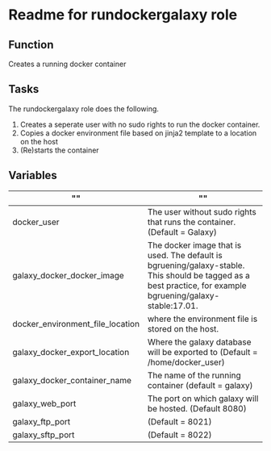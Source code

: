 # Readme for rundockergalaxy role

## Function
Creates a running docker container

## Tasks
The rundockergalaxy role does the following.

1. Creates a seperate user with no sudo rights to run the docker container.
2. Copies a docker environment file based on jinja2 template to a location on the host
3. (Re)starts the container

## Variables
"" | ""
---|---
docker_user | The user without sudo rights that runs the container. (Default = Galaxy)
galaxy_docker_docker_image |The docker image that is used. The default is bgruening/galaxy-stable. This should be tagged as a best practice, for example bgruening/galaxy-stable:17.01.
docker_environment_file_location | where the environment file is stored on the host.
galaxy_docker_export_location | Where the galaxy database will be exported to (Default = /home/docker_user)
galaxy_docker_container_name | The name of the running container (default = galaxy)
galaxy_web_port | The port on which galaxy will be hosted. (Default 8080)
galaxy_ftp_port | (Default = 8021)
galaxy_sftp_port | (Default = 8022)
